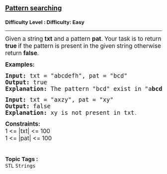 <h2><a href="https://www.geeksforgeeks.org/problems/pattern-searching5231/1?page=2&category=Strings&status=unsolved,attempted&sortBy=accuracy">Pattern searching</a></h2><h3>Difficulty Level : Difficulty: Easy</h3><hr><div class="problems_problem_content__Xm_eO"><p><span style="font-size: 14pt;">Given a string <strong>txt</strong>&nbsp;and a pattern&nbsp;<strong>pat</strong>. Your task is to return <strong>true </strong>if the pattern is present in the given string otherwise return <strong>false</strong>.</span></p>
<p><span style="font-size: 14pt;"><strong>Examples:</strong></span></p>
<pre><span style="font-size: 14pt;"><strong>Input: </strong>txt = "abcdefh", pat = "bcd"<br><strong>Output:</strong> true<br><strong>Explanation: </strong>The pattern "bcd" exist in "a<strong>bcd</strong>efh".<br></span></pre>
<pre><span style="font-size: 14pt;"><strong>Input: </strong>txt = "axzy", pat = "xy"<br><strong>Output:</strong> false<br><strong>Explanation: </strong>xy is not present in txt</span>.</pre>
<p><span style="font-size: 14pt;"><strong>Constraints:</strong></span><br><span style="font-size: 14pt;">1 &lt;= |txt| &lt;= 100</span><br><span style="font-size: 14pt;">1 &lt;= |pat| &lt;= 100</span></p>
<div id="highlighter--hover-tools" style="display: none;">
<div id="highlighter--hover-tools--container">
<div class="highlighter--icon highlighter--icon-copy" title="Copy">&nbsp;</div>
<div class="highlighter--icon highlighter--icon-change-color" title="Change Color">&nbsp;</div>
<div class="highlighter--icon highlighter--icon-delete" title="Delete">&nbsp;</div>
</div>
</div></div><br><p><span style=font-size:18px><strong>Topic Tags : </strong><br><code>STL</code>&nbsp;<code>Strings</code>&nbsp;